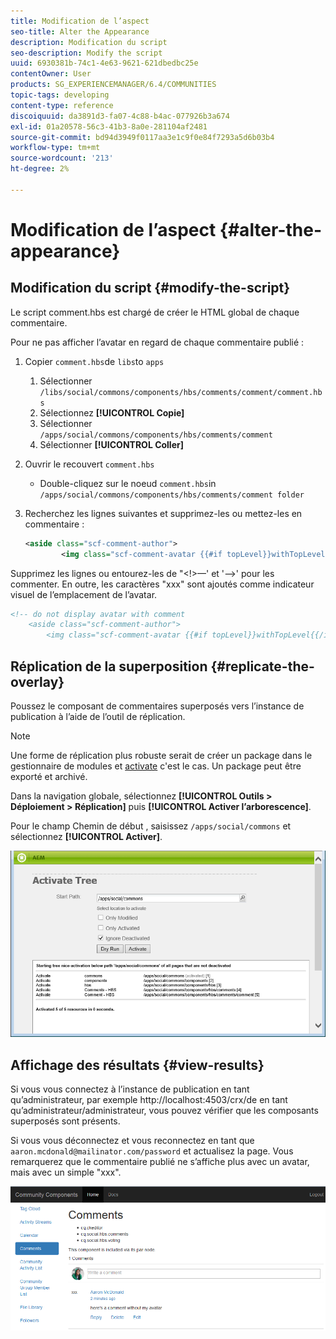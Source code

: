 ```yaml
---
title: Modification de l’aspect
seo-title: Alter the Appearance
description: Modification du script
seo-description: Modify the script
uuid: 6930381b-74c1-4e63-9621-621dbedbc25e
contentOwner: User
products: SG_EXPERIENCEMANAGER/6.4/COMMUNITIES
topic-tags: developing
content-type: reference
discoiquuid: da3891d3-fa07-4c88-b4ac-077926b3a674
exl-id: 01a20578-56c3-41b3-8a0e-281104af2481
source-git-commit: bd94d3949f0117aa3e1c9f0e84f7293a5d6b03b4
workflow-type: tm+mt
source-wordcount: '213'
ht-degree: 2%

---
```


# Modification de l’aspect {#alter-the-appearance}

## Modification du script {#modify-the-script}

Le script comment.hbs est chargé de créer le HTML global de chaque commentaire.

Pour ne pas afficher l’avatar en regard de chaque commentaire publié :

1. Copier `comment.hbs`de `libs`to `apps`
   1. Sélectionner `/libs/social/commons/components/hbs/comments/comment/comment.hbs`
   1. Sélectionnez **[!UICONTROL Copie]**
   1. Sélectionner `/apps/social/commons/components/hbs/comments/comment`
   1. Sélectionner **[!UICONTROL Coller]**
1. Ouvrir le recouvert `comment.hbs`
   * Double-cliquez sur le noeud  `comment.hbs`in `/apps/social/commons/components/hbs/comments/comment folder`
1. Recherchez les lignes suivantes et supprimez-les ou mettez-les en commentaire :

   ```xml
   <aside class="scf-comment-author">
           <img class="scf-comment-avatar {{#if topLevel}}withTopLevel{{/if}}" src="{{author.avatarUrl}}"></img>
   ```

Supprimez les lignes ou entourez-les de &quot;&lt;!>—&#39; et &#39;—>&#39; pour les commenter. En outre, les caractères &quot;xxx&quot; sont ajoutés comme indicateur visuel de l’emplacement de l’avatar.

```xml
<!-- do not display avatar with comment
    <aside class="scf-comment-author">
        <img class="scf-comment-avatar {{#if topLevel}}withTopLevel{{/if}}" src="{{author.avatarUrl}}"></img>
```

## Réplication de la superposition {#replicate-the-overlay}

Poussez le composant de commentaires superposés vers l’instance de publication à l’aide de l’outil de réplication.

>[!NOTE]
>
>Une forme de réplication plus robuste serait de créer un package dans le gestionnaire de modules et [activate](../../help/sites-administering/package-manager.md#replicating-packages) c&#39;est le cas. Un package peut être exporté et archivé.

Dans la navigation globale, sélectionnez **[!UICONTROL Outils > Déploiement > Réplication]** puis **[!UICONTROL Activer l’arborescence]**.

Pour le champ Chemin de début , saisissez `/apps/social/commons` et sélectionnez **[!UICONTROL Activer]**.

![chlimage_1-42](assets/chlimage_1-42.png)

## Affichage des résultats {#view-results}

Si vous vous connectez à l’instance de publication en tant qu’administrateur, par exemple http://localhost:4503/crx/de en tant qu’administrateur/administrateur, vous pouvez vérifier que les composants superposés sont présents.

Si vous vous déconnectez et vous reconnectez en tant que `aaron.mcdonald@mailinator.com/password` et actualisez la page. Vous remarquerez que le commentaire publié ne s’affiche plus avec un avatar, mais avec un simple &quot;xxx&quot;.

![chlimage_1-43](assets/chlimage_1-43.png)
